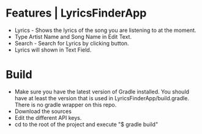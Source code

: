 # Features | LyricsFinderApp
* Lyrics - Shows the lyrics of the song you are listening to at the moment. 
* Type Artist Name and Song Name in Edit Text.
* Search - Search for Lyrics by clicking button.
* Lyrics will shown in Text Field.

# Build
* Make sure you have the latest version of Gradle installed. You should have at least the version that is used in LyricsFinderApp/build.gradle. There is no gradle wrapper on this repo.
* Download the sources
* Edit the different API keys.
* cd to the root of the project and execute "$ gradle build"


